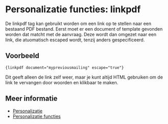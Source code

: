# Personalizatie functies: linkpdf

De linkpdf tag kan gebruikt worden om een link op te stellen naar een 
bestaand PDF bestand. Eerst moet er een document of template gevonden 
worden dat matcht met de aanvraag. Deze wordt dan omgezet naar een link, 
die atuomatisch escaped wordt, tenzij anders gespecificeerd.

## Voorbeeld

    {linkpdf document="mypreviousmailing" escape="true"}
    
Dit geeft alleen de link zelf weer, maar je kunt altijd HTML gebruiken 
om de link te vervangen door woorden en klikbaar te maken.

## Meer informatie

* [Personalizatie](./personalization)
* [Personalizatie functies](./personalization-functions)
